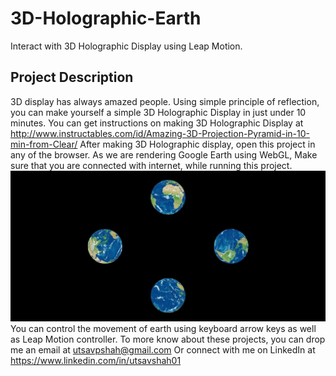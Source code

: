 # 3D-Holographic-Earth
Interact with 3D Holographic Display using Leap Motion.

## Project Description
3D display has always amazed people. Using simple principle of reflection, you can make yourself a simple 3D Holographic Display in just under 10 minutes. You can get instructions on making 3D Holographic Display at http://www.instructables.com/id/Amazing-3D-Projection-Pyramid-in-10-min-from-Clear/
After making 3D Holographic display, open this project in any of the browser. As we are rendering Google Earth using WebGL, Make sure that you are connected with internet, while running this project.
![HTML Page after running this project](https://github.com/utsav91292/3D-Holographic-Earth/blob/master/3D-Holographic-Earth-Leap/Screenshot.JPG "Earth views in HTML page")
You can control the movement of earth using keyboard arrow keys as well as Leap Motion controller. 
To more know about these projects, you can drop me an email at utsavpshah@gmail.com
Or connect with me on LinkedIn at 
https://www.linkedin.com/in/utsavshah01